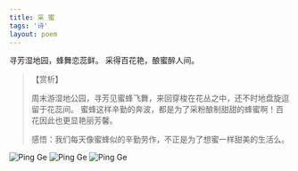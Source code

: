 ```yaml
---
title: 采 蜜
tags: '诗'
layout: poem
---
```


寻芳湿地园，蜂舞恋蕊鲜。
采得百花艳，酿蜜醉人间。

<blockquote class="text-left inline-block">
【赏析】
<p>
周末游湿地公园，寻芳见蜜蜂飞舞，来回穿梭在花丛之中，还不时地盘旋逗留于花蕊间。 蜜蜂这样辛勤的奔波，都是为了采粉酿制甜甜的蜂蜜啊！百花因此也更显艳丽芳馨。
</p>
<p>
感悟：我们每天像蜜蜂似的辛勤劳作，不正是为了想蜜一样甜美的生活么。
</p>
</blockquote>

![Ping Ge](for_posts/cai-mi-0.jpg)
![Ping Ge](for_posts/cai-mi-1.jpg)
![Ping Ge](for_posts/cai-mi-2.jpg)
